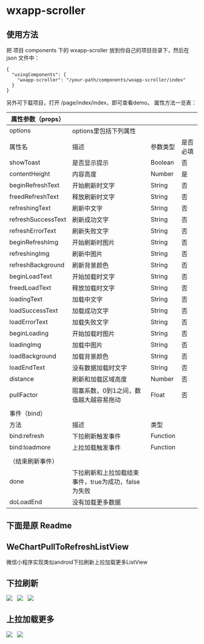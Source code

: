 # wxapp-scroller

## 使用方法

把 项目 components 下的 wxapp-scroller 放到你自己的项目目录下，然后在 json 文件中：
```
{
  "usingComponents": {
    "wxapp-scroller": "/your-path/components/wxapp-scroller/index"
  }
}

```

另外可下载项目，打开 /page/index/index，即可查看demo。
属性方法一览表：

| 属性参数（props） |                                                     |          |          |
| ------------------ | --------------------------------------------------- | -------- | -------- |
| options            | options里包括下列属性                        |          |          |
| 属性名          | 描述                                              | 参数类型 | 是否必填 |
| showToast          | 是否显示提示                                  | Boolean  | 否      |
| contentHeight      | 内容高度                                        | Number   | 是      |
| beginRefreshText   | 开始刷新时文字                               | String   | 否      |
| freedRefreshText   | 释放刷新时文字                               | String   | 否      |
| refreshingText     | 刷新中文字                                     | String   | 否      |
| refreshSuccessText | 刷新成功文字                                  | String   | 否      |
| refreshErrorText   | 刷新失败文字                                  | String   | 否      |
| beginRefreshImg    | 开始刷新时图片                               | String   | 否      |
| refreshingImg      | 刷新中图片                                     | String   | 否      |
| refreshBackground  | 刷新背景颜色                                  | String   | 否      |
| beginLoadText      | 开始加载时文字                               | String   | 否      |
| freedLoadText      | 释放加载时文字                               | String   | 否      |
| loadingText        | 加载中文字                                     | String   | 否      |
| loadSuccessText    | 加载成功文字                                  | String   | 否      |
| loadErrorText      | 加载失败文字                                  | String   | 否      |
| beginLoading       | 开始加载时图片                               | String   | 否      |
| loadingImg         | 加载中图片                                     | String   | 否      |
| loadBackground     | 加载背景颜色                                  | String   | 否      |
| loadEndText        | 没有数据加载时文字                         | String   | 否      |
| distance           | 刷新和加载区域高度                         | Number   | 否      |
| pullFactor         | 阻塞系数，0到1之间，数值越大越容易拖动 | Float    | 否      |
|                    |                                                     |          |          |
| 事件（bind）   |                                                     |          |          |
| 方法             | 描述                                              | 类型   |          |
| bind:refresh       | 下拉刷新触发事件                            | Function |          |
| bind:loadmore      | 上拉加载触发事件                            | Function |          |
|                    |                                                     |          |          |
| （结束刷新事件） |                                                     |          |          |
| done               | 下拉刷新和上拉加载结束事件，true为成功，false为失败 |          |          |
| doLoadEnd          | 没有加载更多数据                            |          |          |

## 下面是原 Readme 
## WeChartPullToRefreshListView
微信小程序实现类似android下拉刷新上拉加载更多ListView
## 下拉刷新
![](https://github.com/congxc/WeChartPullToRefreshListView/raw/master/images/下拉刷新.png)  
![](https://github.com/congxc/WeChartPullToRefreshListView/raw/master/images/释放立即刷新.png)  
![](https://github.com/congxc/WeChartPullToRefreshListView/raw/master/images/正在刷新.png)  
## 上拉加载更多
![](https://github.com/congxc/WeChartPullToRefreshListView/raw/master/images/释放加载更多.png)  
![](https://github.com/congxc/WeChartPullToRefreshListView/raw/master/images/正在加载更多.png)  
